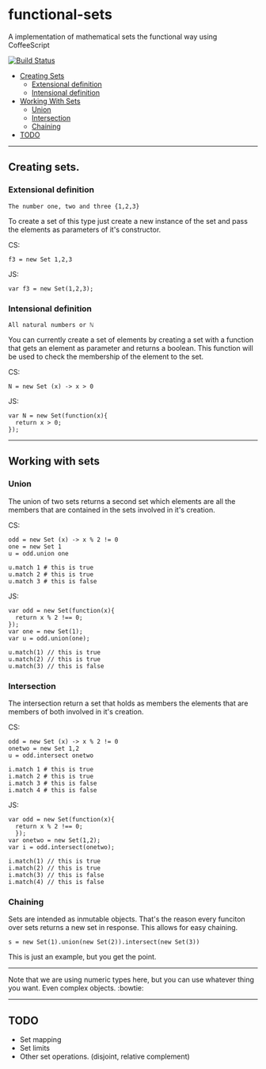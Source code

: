 # functional-sets
A implementation of mathematical sets the functional way using CoffeeScript

[![Build Status](https://drone.io/github.com/Istar-Eldritch/functional-sets/status.png)](https://drone.io/github.com/Istar-Eldritch/functional-sets/latest)

- [Creating Sets](#creating-sets)
  - [Extensional definition](#extensional-definition)
  - [Intensional definition](#intensional-definition)
- [Working With Sets](#working-with-sets)
  - [Union](#union)
  - [Intersection](#intersection)
  - [Chaining](#chaining)
- [TODO](#todo)
---
## Creating sets.

### Extensional definition

`The number one, two and three {1,2,3}`

To create a set of this type just create a new instance of the set and pass the
elements as parameters of it's constructor.

CS:
```
f3 = new Set 1,2,3
```

JS:
```
var f3 = new Set(1,2,3);
```


### Intensional definition
`All natural numbers or ℕ`

You can currently create a set of elements by creating a set with a function that
gets an element as parameter and returns a boolean. This function will be used to
check the membership of the element to the set.

CS:
```
N = new Set (x) -> x > 0
```

JS:
```
var N = new Set(function(x){
  return x > 0;
});
```

---

## Working with sets

### Union

The union of two sets returns a second set which elements are all the members that
are contained in the sets involved in it's creation.

CS:
```
odd = new Set (x) -> x % 2 != 0
one = new Set 1
u = odd.union one

u.match 1 # this is true
u.match 2 # this is true
u.match 3 # this is false
```

JS:
```
var odd = new Set(function(x){
  return x % 2 !== 0;
});
var one = new Set(1);
var u = odd.union(one);

u.match(1) // this is true
u.match(2) // this is true
u.match(3) // this is false
```

### Intersection

The intersection return a set that holds as members the elements that are members
of both involved in it's creation.

CS:
```
odd = new Set (x) -> x % 2 != 0
onetwo = new Set 1,2
u = odd.intersect onetwo

i.match 1 # this is true
i.match 2 # this is true
i.match 3 # this is false
i.match 4 # this is false
```

JS:
```
var odd = new Set(function(x){
  return x % 2 !== 0;
  });
var onetwo = new Set(1,2);
var i = odd.intersect(onetwo);

i.match(1) // this is true
i.match(2) // this is true
i.match(3) // this is false
i.match(4) // this is false
```

### Chaining

Sets are intended as inmutable objects. That's the reason every funciton over sets
returns a new set in response. This allows for easy chaining.

```
s = new Set(1).union(new Set(2)).intersect(new Set(3))
```

This is just an example, but you get the point.

---
Note that we are using numeric types here, but you can use whatever thing you want. Even
complex objects. :bowtie:

---

## TODO

- Set mapping
- Set limits
- Other set operations. (disjoint, relative complement)
